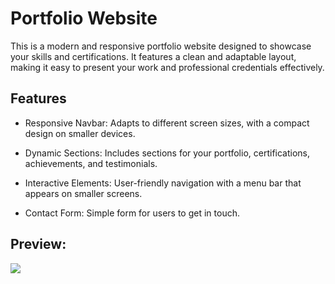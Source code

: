 <h1>Portfolio Website</h1>

<p>This is a modern and responsive portfolio website designed to showcase your skills and certifications. It features a clean and adaptable layout, making it easy to present your work and professional credentials effectively.</p>

<h2>Features</h2>

<list>

- Responsive Navbar: Adapts to different screen sizes, with a compact design on smaller devices.

- Dynamic Sections: Includes sections for your portfolio, certifications, achievements, and testimonials.

- Interactive Elements: User-friendly navigation with a menu bar that appears on smaller screens.

- Contact Form: Simple form for users to get in touch.

</list>

<h2>Preview:</h2>

![](image.gif)
